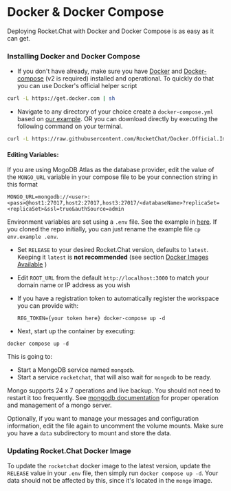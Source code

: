 # Docker & Docker Compose

Deploying Rocket.Chat with Docker and Docker Compose is as easy as it can get.

### Installing Docker and Docker Compose

* If you don't have already, make sure you have [Docker](https://docs.docker.com/install) and [Docker-compose](https://docs.docker.com/compose/install/) (v2 is required) installed and operational. To quickly do that you can use Docker's official helper script

```bash
curl -L https://get.docker.com | sh
```

* Navigate to any directory of your choice create a `docker-compose.yml` based on [our example](https://github.com/RocketChat/Docker.Official.Image/blob/master/compose.yml). OR you can download directly by executing the following command on your terminal.

```bash
curl -L https://raw.githubusercontent.com/RocketChat/Docker.Official.Image/master/compose.yml -O
```

#### **Editing Variables:**

If you are using MogoDB Atlas as the database provider, edit the value of the `MONGO_URL` variable in your compose file to be your connection string in this format

`MONGO_URL=mongodb://<user>:<pass>@host1:27017,host2:27017,host3:27017/<databaseName>?replicaSet=<replicaSet>&ssl=true&authSource=admin`

Environment variables are set using a `.env` file. See the example in [here](https://github.com/RocketChat/Docker.Official.Image/blob/master/env.example). If you cloned the repo initially, you can just rename the example file `cp env.example .env`.&#x20;

* Set `RELEASE` to your desired Rocket.Chat version, defaults to `latest`. Keeping it `latest` is **not recommended** (see section [Docker Images Available](docker-containers/available-images.md) )
* Edit `ROOT_URL` from the default `http://localhost:3000` to match your domain name or IP address as you wish
*   If you have a registration token to automatically register the workspace you can provide with:

    ```
    REG_TOKEN={your token here} docker-compose up -d
    ```
* Next, start up the container by executing:

```
docker compose up -d
```

This is going to:

* Start a MongoDB service named `mongodb`.
* Start a service `rocketchat`, that will also wait for `mongodb` to be ready.

Mongo supports 24 x 7 operations and live backup. You should not need to restart it too frequently. See [mongodb documentation](https://docs.mongodb.org/manual/) for proper operation and management of a mongo server.

Optionally, if you want to manage your messages and configuration information, edit the file again to uncomment the volume mounts. Make sure you have a `data` subdirectory to mount and store the data.

### Updating Rocket.Chat Docker Image

To update the `rocketchat` docker image to the latest version, update the `RELEASE` value in your `.env` file, then simply run `docker compose up -d`. Your data should not be affected by this, since it's located in the `mongo` image.
